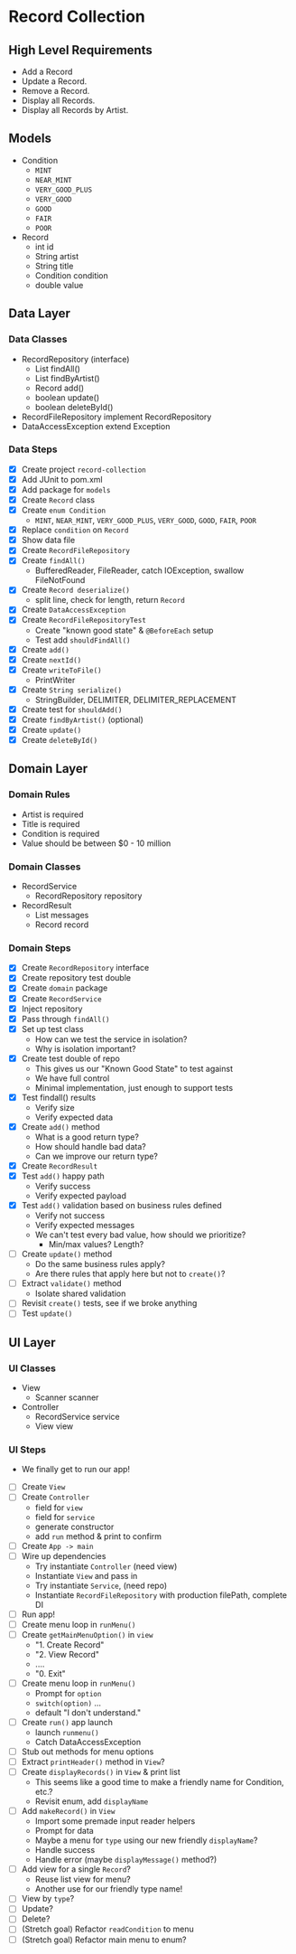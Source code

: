 # Record Collection

## High Level Requirements

* Add a Record
* Update a Record.
* Remove a Record.
* Display all Records.
* Display all Records by Artist.

## Models

* Condition
  * `MINT`
  * `NEAR_MINT`
  * `VERY_GOOD_PLUS`
  * `VERY_GOOD`
  * `GOOD`
  * `FAIR`
  * `POOR`
* Record
  * int id
  * String artist
  * String title
  * Condition condition
  * double value

## Data Layer

### Data Classes

* RecordRepository (interface)
  * List findAll()
  * List findByArtist()
  * Record add()
  * boolean update()
  * boolean deleteById()
* RecordFileRepository implement RecordRepository
* DataAccessException extend Exception

### Data Steps

* [X] Create project `record-collection`
* [X] Add JUnit to pom.xml
* [X] Add package for `models`
* [X] Create `Record` class
* [X] Create `enum Condition`
  * `MINT`, `NEAR_MINT`, `VERY_GOOD_PLUS`, `VERY_GOOD`, `GOOD`, `FAIR`, `POOR`
* [X] Replace `condition` on `Record`
* [X] Show data file
* [X] Create `RecordFileRepository`
* [X] Create `findAll()`
  * BufferedReader, FileReader, catch IOException, swallow FileNotFound
* [X] Create `Record deserialize()`
  * split line, check for length, return `Record`
* [X] Create `DataAccessException`
* [X] Create `RecordFileRepositoryTest`
  * Create "known good state" & `@BeforeEach` setup
  * Test add `shouldFindAll()`
* [X] Create `add()`
* [X] Create `nextId()`
* [X] Create `writeToFile()`
  * PrintWriter
* [X] Create `String serialize()`
  * StringBuilder, DELIMITER, DELIMITER_REPLACEMENT
* [X] Create test for `shouldAdd()`
* [X] Create `findByArtist()` (optional)
* [X] Create `update()`
* [X] Create `deleteById()`

## Domain Layer

### Domain Rules

* Artist is required
* Title is required
* Condition is required
* Value should be between $0 - 10 million

### Domain Classes

* RecordService
  * RecordRepository repository
* RecordResult
  * List messages
  * Record record

### Domain Steps

* [X] Create `RecordRepository` interface
* [X] Create repository test double
* [X] Create `domain` package
* [X] Create `RecordService`
* [X] Inject repository
* [X] Pass through `findAll()`
* [X] Set up test class
  * How can we test the service in isolation?
  * Why is isolation important?
* [X] Create test double of repo
  * This gives us our "Known Good State" to test against
  * We have full control
  * Minimal implementation, just enough to support tests
* [X] Test findall() results
  * Verify size
  * Verify expected data
* [X] Create `add()` method
  * What is a good return type?
  * How should handle bad data?
  * Can we improve our return type?
* [X] Create `RecordResult`
* [X] Test `add()` happy path
  * Verify success
  * Verify expected payload
* [X] Test `add()` validation based on business rules defined
  * Verify not success
  * Verify expected messages
  * We can't test every bad value, how should we prioritize?
    * Min/max values? Length?
* [ ] Create `update()` method
  * Do the same business rules apply?
  * Are there rules that apply here but not to `create()`?
* [ ] Extract `validate()` method
  * Isolate shared validation
* [ ] Revisit `create()` tests, see if we broke anything
* [ ] Test `update()`

## UI Layer

### UI Classes

* View
  * Scanner scanner
* Controller
  * RecordService service
  * View view

### UI Steps

* We finally get to run our app!
* [ ] Create `View`
* [ ] Create `Controller`
  * field for `view`
  * field for `service`
  * generate constructor
  * add `run` method & print to confirm
* [ ] Create `App -> main`
* [ ] Wire up dependencies
  * Try instantiate `Controller` (need view)
  * Instantiate `View` and pass in
  * Try instantiate `Service`, (need repo)
  * Instantiate `RecordFileRepository` with production filePath, complete DI
* [ ] Run app!
* [ ] Create menu loop in `runMenu()`
* [ ] Create `getMainMenuOption()` in `view`
  * "1. Create Record"
  * "2. View Record"
  * ....
  * "0. Exit"
* [ ] Create menu loop in `runMenu()`
  * Prompt for `option`
  * `switch(option)` ...
  * default "I don't understand."
* [ ] Create `run()` app launch
  * launch `runmenu()`
  * Catch DataAccessException
* [ ] Stub out methods for menu options
* [ ] Extract `printHeader()` method in `View`?
* [ ] Create `displayRecords()` in `View` & print list
  * This seems like a good time to make a friendly name for Condition, etc.?
  * Revisit enum, add `displayName`
* [ ] Add `makeRecord()` in `View`
  * Import some premade input reader helpers
  * Prompt for data
  * Maybe a menu for `type` using our new friendly `displayName`?
  * Handle success
  * Handle error (maybe `displayMessage()` method?)
* [ ] Add view for a single `Record`?
  * Reuse list view for menu?
  * Another use for our friendly type name!
* [ ] View by `type`?
* [ ] Update?
* [ ] Delete?
* [ ] (Stretch goal) Refactor `readCondition` to menu
* [ ] (Stretch goal) Refactor main menu to enum?
